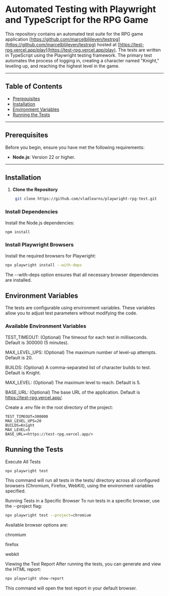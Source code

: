 
# Automated Testing with Playwright and TypeScript for the RPG Game

This repository contains an automated test suite for the RPG game application [https://github.com/marcelblijleven/testrpg](https://github.com/marcelblijleven/testrpg) hosted at [https://test-rpg.vercel.app/play](https://test-rpg.vercel.app/play). The tests are written in TypeScript using the Playwright testing framework. The primary test automates the process of logging in, creating a character named "Knight," leveling up, and reaching the highest level in the game.

---

## Table of Contents

- [Prerequisites](#prerequisites)
- [Installation](#installation)
- [Environment Variables](#environment-variables)
- [Running the Tests](#running-the-tests)

---

## Prerequisites

Before you begin, ensure you have met the following requirements:

- **Node.js**: Version 22 or higher.

---

## Installation

1. **Clone the Repository**

   ```bash
    git clone https://github.com/vladlearns/playwright-rpg-test.git
    ```

### Install Dependencies

Install the Node.js dependencies:

```bash
npm install
```

### Install Playwright Browsers

Install the required browsers for Playwright:

```bash
npx playwright install --with-deps
```

The --with-deps option ensures that all necessary browser dependencies are installed.

## Environment Variables
The tests are configurable using environment variables. These variables allow you to adjust test parameters without modifying the code.

### Available Environment Variables

TEST_TIMEOUT: (Optional) The timeout for each test in milliseconds. Default is 300000 (5 minutes).

MAX_LEVEL_UPS: (Optional) The maximum number of level-up attempts. Default is 20.

BUILDS: (Optional) A comma-separated list of character builds to test. Default is Knight.

MAX_LEVEL: (Optional) The maximum level to reach. Default is 5.

BASE_URL: (Optional) The base URL of the application. Default is <https://test-rpg.vercel.app/>.

Create a .env file in the root directory of the project:

```env
TEST_TIMEOUT=300000
MAX_LEVEL_UPS=20
BUILDS=Knight
MAX_LEVEL=5
BASE_URL=<https://test-rpg.vercel.app/>
```

## Running the Tests

Execute All Tests

```bash
npx playwright test
```

This command will run all tests in the tests/ directory across all configured browsers (Chromium, Firefox, WebKit), using the environment variables specified.

Running Tests in a Specific Browser
To run tests in a specific browser, use the --project flag:

```bash
npx playwright test --project=chromium
```

Available browser options are:

chromium

firefox

webkit

Viewing the Test Report
After running the tests, you can generate and view the HTML report:

```bash
npx playwright show-report
```

This command will open the test report in your default browser.
